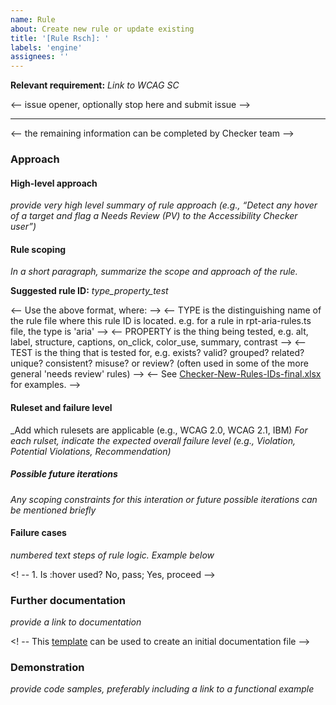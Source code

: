 ```yaml
---
name: Rule
about: Create new rule or update existing
title: '[Rule Rsch]: '
labels: 'engine'
assignees: ''
---
```




**Relevant requirement:** _Link to WCAG SC_

<-- issue opener, optionally stop here and submit issue -->

---

<-- the remaining information can be completed by Checker team -->

### Approach

#### High-level approach

_provide very high level summary of rule approach (e.g., “Detect any hover of a target and flag a Needs Review (PV) to the Accessibility Checker user”)_

#### Rule scoping

_In a short paragraph, summarize the scope and approach of the rule._

**Suggested rule ID:** _type_property_test_

<-- Use the above format, where: -->
<-- TYPE is the distinguishing name of the rule file where this rule ID is located. e.g. for a rule in rpt-aria-rules.ts file, the type is 'aria' -->
<-- PROPERTY is the thing being tested, e.g. alt, label, structure, captions, on_click, color_use, summary, contrast -->
<-- TEST is the thing that is tested for, e.g. exists? valid? grouped? related? unique? consistent? misuse? or review? (often used in some of the more general 'needs review' rules) -->
<-- See [Checker-New-Rules-IDs-final.xlsx](https://ibm.ent.box.com/file/717584034994?s=kldsplaifciighv1eh3o4fygjw59gk3f) for examples. -->

#### Ruleset and failure level

_Add which rulesets are applicable (e.g., WCAG 2.0, WCAG 2.1, IBM)
_For each rulset, indicate the expected overall failure level (e.g., Violation, Potential Violations, Recommendation)_

##### Possible future iterations

_Any scoping constraints for this interation or future possible iterations can be mentioned briefly_

#### Failure cases

_numbered text steps of rule logic. Example below_

<! -- 1.	Is :hover used? No, pass; Yes, proceed  -->
<!-- 2. Is display being altered in relation with hover? No, pass; Yes, proceed  -->
<!-- 3.	Is the element affected by display a direct child of the trigger element (the one with hover) Yes, pass; No, PV  -->

### Further documentation

_provide a link to documentation_

<! -- This [template](https://ibm.box.com/s/mii0m4jvpf5gruyukamxh4gi1xr40h8b) can be used to create an initial documentation file  -->

### Demonstration

_provide code samples, preferably including a link to a functional example_
